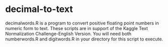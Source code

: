 # decimal-to-text
decimalwords.R is a program to convert positive floating point numbers in numeric form to text. These scripts are in support of the Kaggle Text Normalization Challenge-English Version. 
You will need both numberwords.R and digitwords.R in your directory for this script to execute.
